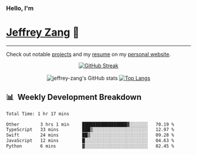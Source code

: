 
### Hello, I'm 
# [Jeffrey Zang](https://www.linkedin.com/in/jeffreyzang/) 🦀

---

Check out notable [projects](https://jeffz.dev/projects) and my [resume](https://jeffz.dev/resume) on my [personal website](https://jeffz.dev/).

<div align = 'center'>

[![GitHub Streak](https://github-readme-streak-stats.herokuapp.com/?user=jeffrey-zang&theme=tokyonight)](https://git.io/streak-stats)
<br></br>
![jeffrey-zang's GitHub stats](https://github-readme-stats.vercel.app/api?username=jeffrey-zang&show_icons=true&theme=tokyonight&hide_rank=true&hide=stars) 
[![Top Langs](https://github-readme-stats.vercel.app/api/top-langs/?username=jeffrey-zang&hide=ShaderLab,HLSL&layout=compact&theme=tokyonight)](https://github.com/anuraghazra/github-readme-stats)

</div>

## 📊 &nbsp;Weekly Development Breakdown
<!--START_SECTION:waka-->

```txt
Total Time: 1 hr 17 mins

Other        3 hrs 1 min     █████████████████▓░░░░░░░   70.19 %
TypeScript   33 mins         ███▒░░░░░░░░░░░░░░░░░░░░░   12.97 %
Swift        24 mins         ██▒░░░░░░░░░░░░░░░░░░░░░░   09.28 %
JavaScript   12 mins         █░░░░░░░░░░░░░░░░░░░░░░░░   04.63 %
Python       6 mins          ▓░░░░░░░░░░░░░░░░░░░░░░░░   02.45 %
```

<!--END_SECTION:waka-->

